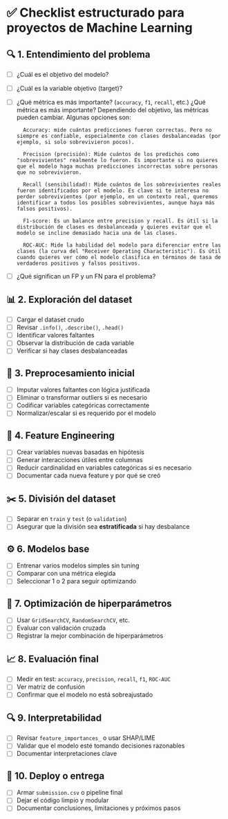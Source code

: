 # ✅ Checklist estructurado para proyectos de Machine Learning

## 🔍 1. Entendimiento del problema
- [ ] ¿Cuál es el objetivo del modelo?
- [ ] ¿Cuál es la variable objetivo (target)?
- [ ] ¿Qué métrica es más importante? (`accuracy`, `f1`, `recall`, etc.)
    ¿Qué métrica es más importante?
        Dependiendo del objetivo, las métricas pueden cambiar. Algunas opciones son:

        Accuracy: mide cuántas predicciones fueron correctas. Pero no siempre es confiable, especialmente con clases desbalanceadas (por ejemplo, si solo sobrevivieron pocos).

        Precision (precisión): Mide cuántos de los predichos como "sobrevivientes" realmente lo fueron. Es importante si no quieres que el modelo haga muchas predicciones incorrectas sobre personas que no sobrevivieron.

        Recall (sensibilidad): Mide cuántos de los sobrevivientes reales fueron identificados por el modelo. Es clave si te interesa no perder sobrevivientes (por ejemplo, en un contexto real, queremos identificar a todos los posibles sobrevivientes, aunque haya más falsos positivos).

        F1-score: Es un balance entre precision y recall. Es útil si la distribución de clases es desbalanceada y quieres evitar que el modelo se incline demasiado hacia una de las clases.

        ROC-AUC: Mide la habilidad del modelo para diferenciar entre las clases (la curva del "Receiver Operating Characteristic"). Es útil cuando quieres ver cómo el modelo clasifica en términos de tasa de verdaderos positivos y falsos positivos.

- [ ] ¿Qué significan un FP y un FN para el problema?

## 📊 2. Exploración del dataset
- [ ] Cargar el dataset crudo
- [ ] Revisar `.info()`, `.describe()`, `.head()`
- [ ] Identificar valores faltantes
- [ ] Observar la distribución de cada variable
- [ ] Verificar si hay clases desbalanceadas

## 🧹 3. Preprocesamiento inicial
- [ ] Imputar valores faltantes con lógica justificada
- [ ] Eliminar o transformar outliers si es necesario
- [ ] Codificar variables categóricas correctamente
- [ ] Normalizar/escalar si es requerido por el modelo

## 🧠 4. Feature Engineering
- [ ] Crear variables nuevas basadas en hipótesis
- [ ] Generar interacciones útiles entre columnas
- [ ] Reducir cardinalidad en variables categóricas si es necesario
- [ ] Documentar cada nueva feature y por qué se creó

## ✂️ 5. División del dataset
- [ ] Separar en `train` y `test` (o `validation`)
- [ ] Asegurar que la división sea **estratificada** si hay desbalance

## ⚙️ 6. Modelos base
- [ ] Entrenar varios modelos simples sin tuning
- [ ] Comparar con una métrica elegida
- [ ] Seleccionar 1 o 2 para seguir optimizando

## 🔧 7. Optimización de hiperparámetros
- [ ] Usar `GridSearchCV`, `RandomSearchCV`, etc.
- [ ] Evaluar con validación cruzada
- [ ] Registrar la mejor combinación de hiperparámetros

## 📈 8. Evaluación final
- [ ] Medir en test: `accuracy`, `precision`, `recall`, `f1`, `ROC-AUC`
- [ ] Ver matriz de confusión
- [ ] Confirmar que el modelo no está sobreajustado

## 🔍 9. Interpretabilidad
- [ ] Revisar `feature_importances_` o usar SHAP/LIME
- [ ] Validar que el modelo esté tomando decisiones razonables
- [ ] Documentar interpretaciones clave

## 🧪 10. Deploy o entrega
- [ ] Armar `submission.csv` o pipeline final
- [ ] Dejar el código limpio y modular
- [ ] Documentar conclusiones, limitaciones y próximos pasos
